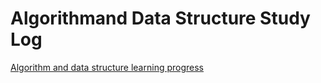 # Algorithmand Data Structure Study Log
[Algorithm and data structure learning progress](https://lily-army-d90.notion.site/Data-Structures-Weekly-Checklist-Coding-Exercises-249a3dde136c805ba959e63c5a0e97c2)
